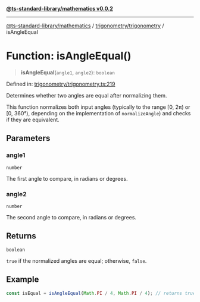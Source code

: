 [**@ts-standard-library/mathematics v0.0.2**](../../../README.md)

***

[@ts-standard-library/mathematics](../../../README.md) / [trigonometry/trigonometry](../README.md) / isAngleEqual

# Function: isAngleEqual()

> **isAngleEqual**(`angle1`, `angle2`): `boolean`

Defined in: [trigonometry/trigonometry.ts:219](https://github.com/gabaudette/ts-stdlib/blob/725aff52e6f28b9942b278b955914b3ace9f325c/packages/mathematics/src/trigonometry/trigonometry.ts#L219)

Determines whether two angles are equal after normalizing them.

This function normalizes both input angles (typically to the range [0, 2π) or [0, 360°),
depending on the implementation of `normalizeAngle`) and checks if they are equivalent.

## Parameters

### angle1

`number`

The first angle to compare, in radians or degrees.

### angle2

`number`

The second angle to compare, in radians or degrees.

## Returns

`boolean`

`true` if the normalized angles are equal; otherwise, `false`.

## Example

```typescript
const isEqual = isAngleEqual(Math.PI / 4, Math.PI / 4); // returns true
```

